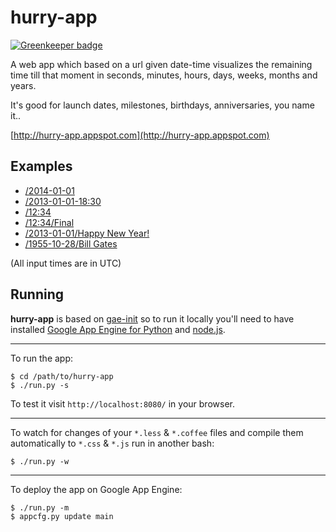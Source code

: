 hurry-app
=========

[![Greenkeeper badge](https://badges.greenkeeper.io/lipis/hurry-app.svg)](https://greenkeeper.io/)

A web app which based on a url given date-time visualizes the remaining time
till that moment in seconds, minutes, hours, days, weeks, months and years.

It's good for launch dates, milestones, birthdays, anniversaries, you
name it..

[http://hurry-app.appspot.com](http://hurry-app.appspot.com)


Examples
--------

- [/2014-01-01](http://hurry-app.appspot.com/2014-01-01)
- [/2013-01-01-18:30](http://hurry-app.appspot.com/2014-01-01-18:30)
- [/12:34](http://hurry-app.appspot.com/12:34)
- [/12:34/Final](http://hurry-app.appspot.com/12:34/Final)
- [/2013-01-01/Happy New Year!](http://hurry-app.appspot.com/2014-01-01/Happy%20New%20Year!)
- [/1955-10-28/Bill Gates](http://hurry-app.appspot.com/1955-10-28/Bill%20Gates)

(All input times are in UTC)

Running
-------
**hurry-app** is based on [gae-init](https://github.com/gae-init/gae-init) so
to run it locally you'll need to have installed [Google App Engine for
Python](https://developers.google.com/appengine/docs/python/) and
[node.js](http://nodejs.org).

- - - - - - - - - - - - - - - - - - - - - - - - - - - - - - - - - - - - - - - -
To run the app:

    $ cd /path/to/hurry-app
    $ ./run.py -s

To test it visit `http://localhost:8080/` in your browser.

- - - - - - - - - - - - - - - - - - - - - - - - - - - - - - - - - - - - - - - -

To watch for changes of your `*.less` & `*.coffee` files and compile them
automatically to `*.css` & `*.js` run in another bash:

    $ ./run.py -w

- - - - - - - - - - - - - - - - - - - - - - - - - - - - - - - - - - - - - - - -
To deploy the app on Google App Engine:

    $ ./run.py -m
    $ appcfg.py update main
